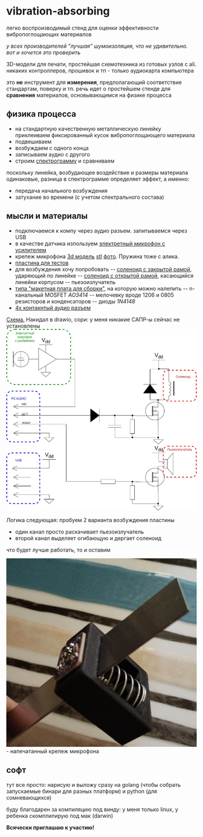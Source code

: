 # vibration-absorbing

легко воспроизводимый стенд для оценки эффективности вибропоглощающих материалов

*у всех производителей "лучшая" шумоизоляция, что не удивительно. вот и хочется это проверить*

3D-модели для печати, простейшая схемотехника из готовых узлов с ali. никаких контроллеров, прошивок и тп - только аудиокарта компьютера

это **не** инструмент для **измерения**, предполагающий соответствие стандартам, поверку и тп.
речь идет о простейшем стенде для **сравнения** материалов, основывающимся на физике процесса  

## физика процесса

- на стандартную качественную металлическую линейку приклеиваем фиксированный кусок вибропоглощающего материала
- подвешиваем
- возбуждаем с одного конца
- записываем аудио с другого
- строим [спектрограмму](https://ru.wikipedia.org/wiki/%D0%A1%D0%BF%D0%B5%D0%BA%D1%82%D1%80%D0%BE%D0%B3%D1%80%D0%B0%D0%BC%D0%BC%D0%B0) и сравниваем

поскольку линейка, возбудающее воздействие и размеры материала одинаковые, разница в спектрограмме определяет эффект, а именно:
- передача начального возбуждения
- затухание во времени (с учетом спектрального состава)

## мысли и материалы

- подключаемся к компу через аудио разъем. запитываемся через USB
- в качестве датчика изпользуем [электретный микрофон с усилителем](https://aliexpress.ru/item/32729363317.html?spm=a2g2w.orderdetail.0.0.7df34aa6HsUqV3&sku_id=61285789691)
- крепеж микрофона [3d модель](3d/mic-mount.scad) [stl](3d/mic-mount.stl) [фото](mic-mount.jpg). Пружина тоже с алика.
- [пластина для тестов](https://www.vseinstrumenti.ru/product/blestyaschaya-metallicheskaya-linejka-300mm-enkor-10851-1269276/) 
- для возбуждения хочу попробовать
-- [соленоид с закрытой рамой](https://aliexpress.ru/item/1005004820509005.html?spm=a2g2w.orderdetail.0.0.16c64aa6WpV2FG&sku_id=12000030612744837), ударяющий по линейке
-- [соленоид с открытой рамой](https://aliexpress.ru/item/1005003598549089.html?spm=a2g2w.orderdetail.0.0.49a14aa6APhDcR&sku_id=12000030405384012), касающийся линейки корпусом
-- пьезоизлучатель
- [типа "макетная плата для сборки"](https://aliexpress.ru/item/1005006687101923.html?sku_id=12000038016344681&spm=a2g2w.productlist.search_results.5.353c1d74pm2CIm), на которую можно налепить 
-- n-канальный MOSFET *AO3414*
-- мелочевку вроде 1206 и 0805 резисторов и конденсаторов
-- диоды *1N4148*
- [4х контакнтый аудио разъем](https://www.vseinstrumenti.ru/product/razem-audio-video-pro-legend-3-5mm-shteker-4-kontakta-metall-na-kabel-pl2108-6253483/)

[Схема.](sch.drawio) Накидал в drawio, сори: у меня никакие САПР-ы сейчас не установлены
![Схема](sch.jpg) 

Логика следующая: пробуем 2 варианта возбуждения пластины 
- один канал просто раскачивает пьезоизлучатель
- второй канал выделяет огибающую и дергает соленоид

что будет лучше работать, то и оставим

![Первые шаги](mic-mount.jpg) - напечатанный крепеж микрофона
## софт

тут все просто: нарисую и выложу сразу на golang (чтобы собрать запускаемые бинари для разных платформ) и python (для сомневающихся)

буду благодарен за компиляцию под винду: у меня только linux, у ребенка скомплилирую под мак (darwin)

**Всячески приглашаю к участию!**
